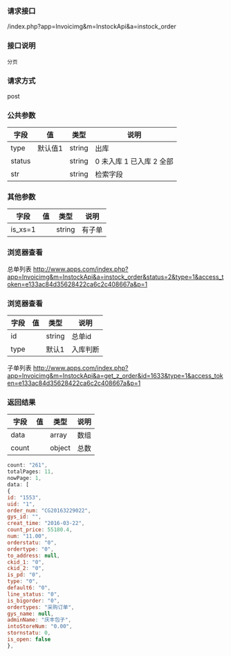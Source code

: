 ### **请求接口**
/index.php?app=Invoicimg&m=InstockApi&a=instock_order

### **接口说明**
`分页`

### **请求方式**
post

### **公共参数** 
|字段       |值             |类型    |说明           |
| --------- |--------      |--------|--------       |
|type       | 默认值1   |string |出库|
|status  |          |string | 0 未入库 1 已入库 2 全部  |
|str  |          |string | 检索字段  |

### **其他参数**
|字段       |值             |类型    |说明           |
| --------- |--------      |--------|--------       |
|is_xs=1  |          |string | 有子单  |

### **浏览器查看**

总单列表 http://www.apps.com/index.php?app=Invoicimg&m=InstockApi&a=instock_order&status=2&type=1&access_token=e133ac84d35628422ca6c2c408667a&p=1


### **浏览器查看**

|字段       |值             |类型    |说明           |
| --------- |--------      |--------|--------       |
|id  |          |string | 总单id|
|type  |          |默认1 | 入库判断|
子单列表 http://www.apps.com/index.php?app=Invoicimg&m=InstockApi&a=get_z_order&id=1633&type=1&access_token=e133ac84d35628422ca6c2c408667a&p=1
### **返回结果**
|字段       |值             |类型    |说明           |
| --------- |--------      |--------|--------       |
|data    |         | array |数组 |
|count|         | object | 总数 |

``` javascript
count: "261",
totalPages: 11,
nowPage: 1,
data: [
{
id: "1553",
uid: "1",
order_num: "CG20163229022",
gys_id: "",
creat_time: "2016-03-22",
count_price: 55180.4,
num: "11.00",
orderstatu: "0",
ordertype: "0",
to_address: null,
ckid_1: "0",
ckid_2: "0",
is_pd: "0",
type: "0",
default6: "0",
line_status: "0",
is_bigorder: "0",
ordertypes: "采购订单",
gys_name: null,
adminName: "庆丰包子",
intoStoreNum: "0.00",
stornstatu: 0,
is_open: false
},